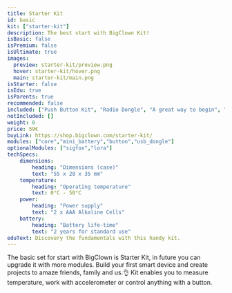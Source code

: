 ```yaml
---
title: Starter Kit
id: basic
kit: ["starter-kit"]
description: The best start with BigClown Kit!
isBasic: false
isPremium: false
isUltimate: true
images:
  preview: starter-kit/preview.png
  hover: starter-kit/hover.png
  main: starter-kit/main.png
isStarter: false
isEdu: true
isParents: true
recommended: false
included: ["Push Button Kit", "Radio Dongle", "A great way to begin", "100-day risk-free trial","3-year Warranty"]
notIncluded: []
weight: 0
price: 59€
buyLink: https://shop.bigclown.com/starter-kit/
modules: ["core","mini_battery","button","usb_dongle"]
optionalModules: ["sigfox","lora"]
techSpecs:
    dimensions:
        heading: "Dimensions (case)"
        text: "55 x 28 x 35 mm"
    temperature:
        heading: "Operating temperature"
        text: 0°C - 50°C
    power:
        heading: "Power supply"
        text: "2 x AAA Alkaline Cells"
    battery:
        heading: "Battery life-time"
        text: "2 years for standard use"
eduText: Discovery the fundamentals with this handy kit.
---
```


The basic set for start with BigClown is Starter Kit, in future you can upgrade it with more modules. Build your first smart device and create projects to amaze friends, family and us.👌 Kit enables you to measure temperature, work with accelerometer or control anything with a button.

